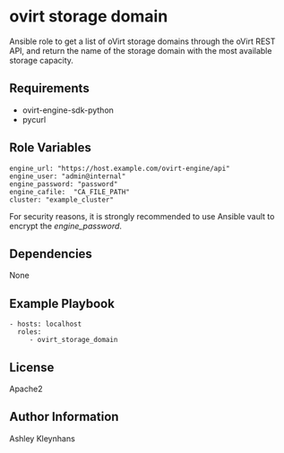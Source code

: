 ovirt storage domain
====================

Ansible role to get a list of oVirt storage domains through the oVirt REST API, and return the name of the storage domain with the most available storage capacity.

Requirements
------------

* ovirt-engine-sdk-python
* pycurl

Role Variables
--------------

    engine_url: "https://host.example.com/ovirt-engine/api"
    engine_user: "admin@internal"
    engine_password: "password"
    engine_cafile:  "CA_FILE_PATH"
    cluster: "example_cluster"

For security reasons, it is strongly recommended to use Ansible vault to encrypt the *engine_password*.

Dependencies
------------

None

Example Playbook
----------------

    - hosts: localhost
      roles:
         - ovirt_storage_domain

License
-------

Apache2

Author Information
------------------

Ashley Kleynhans
